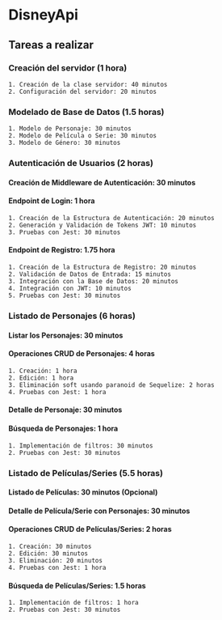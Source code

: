 # DisneyApi

## Tareas a realizar

### Creación del servidor (1 hora)

    1. Creación de la clase servidor: 40 minutos
    2. Configuración del servidor: 20 minutos

### Modelado de Base de Datos (1.5 horas)

    1. Modelo de Personaje: 30 minutos
    2. Modelo de Película o Serie: 30 minutos
    3. Modelo de Género: 30 minutos

### Autenticación de Usuarios (2 horas)

#### Creación de Middleware de Autenticación: 30 minutos

#### Endpoint de Login: 1 hora

    1. Creación de la Estructura de Autenticación: 20 minutos
    2. Generación y Validación de Tokens JWT: 10 minutos
    3. Pruebas con Jest: 30 minutos

#### Endpoint de Registro: 1.75 hora

    1. Creación de la Estructura de Registro: 20 minutos
    2. Validación de Datos de Entrada: 15 minutos
    3. Integración con la Base de Datos: 20 minutos
    4. Integración con JWT: 10 minutos
    5. Pruebas con Jest: 30 minutos

### Listado de Personajes (6 horas)

#### Listar los Personajes: 30 minutos

#### Operaciones CRUD de Personajes: 4 horas

    1. Creación: 1 hora
    2. Edición: 1 hora
    3. Eliminación soft usando paranoid de Sequelize: 2 horas
    4. Pruebas con Jest: 1 hora

#### Detalle de Personaje: 30 minutos

#### Búsqueda de Personajes: 1 hora

    1. Implementación de filtros: 30 minutos
    2. Pruebas con Jest: 30 minutos

### Listado de Películas/Series (5.5 horas)

#### Listado de Películas: 30 minutos (Opcional)

#### Detalle de Película/Serie con Personajes: 30 minutos

#### Operaciones CRUD de Películas/Series: 2 horas

    1. Creación: 30 minutos
    2. Edición: 30 minutos
    3. Eliminación: 20 minutos
    4. Pruebas con Jest: 1 hora

#### Búsqueda de Películas/Series: 1.5 horas

    1. Implementación de filtros: 1 hora
    2. Pruebas con Jest: 30 minutos

